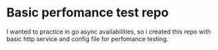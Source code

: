 # Basic perfomance test repo

I wanted to practice in go async availabilities, so i created this repo with basic http service and config file for perfomance testing.
